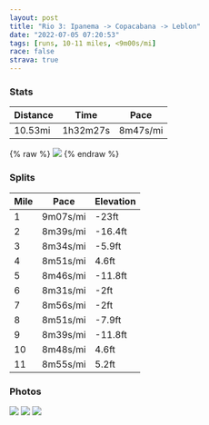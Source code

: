 ```yaml
---
layout: post
title: "Rio 3: Ipanema -> Copacabana -> Leblon"
date: "2022-07-05 07:20:53"
tags: [runs, 10-11 miles, <9m00s/mi]
race: false
strava: true
---
```


### Stats

| Distance | Time | Pace |
|----------|------|------|
|10.53mi|1h32m27s|8m47s/mi|

{% raw %}
<img src='https://maps.googleapis.com/maps/api/staticmap?maptype=roadmap&path=enc:hohkCv}sfG@Fp@z@j@NHp@JF^QPe@p@aEXmARuA^gBf@sB@a@Ao@Qq@a@_AKg@Qg@BWEOU]Kg@A_@IaABs@Oi@Qc@SgAQi@E[IWG]Da@Gm@QeASk@?k@C_@]aAG[YSq@EcA\i@JqDh@kBj@qEj@wADe@Ea@Dc@GwA@o@Ek@MmAGu@@c@Ma@AWEWMkAQg@OkASc@WsEiAgBq@sCwA{Ag@gAu@kDiBcAw@aBaAc@_@oDiC}B_C_@YyDoEQ]oA{AwBuD_@e@Yk@eBsCwEaJ_BoDSk@]q@Uq@wBwEmBgFuDiKoAgEm@}AQs@y@{BuBoHi@{ASs@wAsE_@eBIkAOm@Q_BGo@C}EEEG@CBRTPbDh@bFd@`C~@fDr@zChCzIP`@`@tAb@fBr@~Bb@hAPl@Tj@x@zBh@bBXj@XbAb@lAvArDhB`E^bA~@jBf@rAhAdCV^|@nBtAbCp@vAr@fArAhBr@jAx@bAjAdBtBfCtEzElAfAt@h@lElD|@f@hBlAxBlAdEjBzB|@bCr@`A^tBh@hGlAdAP`DZbBH~AAvDUz@MtE}@zD{@l@Wd@Mh@JPLXp@hA]THAh@Gv@Qr@CZPzBHn@Tf@Pv@NZBh@PrA@XBH?DEPL^BNJNF\?f@BHNL@b@H`@@b@Jf@Ef@^nAFf@@VwAhIaAbE]lBEj@AnDOnDArBGfAEbBE|EOfFGl@AjCKh@@`@IvA@hBGhA?rBEz@@\Cf@Cx@Gt@@`@GlABl@ShG@\K|DDZ?f@Id@IhCKdJHn@NhBVrHj@dI?n@HjCFf@FxARvADbBNbB@d@FZ?t@H`@JtAN`ABn@PdBFx@@d@ZbDD`@b@`Cv@jCXrANRNf@N`ALXRR@IOMKUmAiDQUWyAIMQaA]uAGi@KgCOwA_@mBCm@_@cBWoCUuFG[Ci@AcASeCAa@AWOi@COFeAOwBIk@Ak@Ds@G}@CKE_AGg@KkDOsAOsBIeBBkAJiADaB@iC?c@GUAo@XmBCq@AuACi@DgAL_B@s@E}ABw@RmB@{@Eg@Da@DaBCe@H{CD{@@eDDe@?k@Fc@@gCFm@?}BBg@Ja@De@DkDA{ABm@BaCFk@@qEHg@`@sAHeATe@ReAL_BLg@Nc@l@uCFMGdAs@bE&key=AIzaSyC1MId7bFpkLXNAaYhBSTb8jLyiSqzbDtM&size=800x800&markers=color:yellow|label:S|-22.98629,-43.19724&markers=color:green|label:F|-22.98753999999999,-43.196079999999995'>
{% endraw %}

### Splits

| Mile | Pace | Elevation |
|------|------|-----------|
|1|9m07s/mi|-23ft|
|2|8m39s/mi|-16.4ft|
|3|8m34s/mi|-5.9ft|
|4|8m51s/mi|4.6ft|
|5|8m46s/mi|-11.8ft|
|6|8m31s/mi|-2ft|
|7|8m56s/mi|-2ft|
|8|8m51s/mi|-7.9ft|
|9|8m39s/mi|-11.8ft|
|10|8m48s/mi|4.6ft|
|11|8m55s/mi|5.2ft|

### Photos
<img src='https://dgtzuqphqg23d.cloudfront.net/tmZdvxElqvWRdVsseJWjJlMx9c5bjqdaY9sGf_bcWGU-576x768.jpg'>

<img src='https://dgtzuqphqg23d.cloudfront.net/Cn0QwCLmsnQwnOap9c-OwoTo8DRqAUPgfCtstmFV_jM-768x576.jpg'>

<img src='https://dgtzuqphqg23d.cloudfront.net/Gq49T6LKM-Xs7zvbewUDIuU9852_69OXd94ikIhZJmo-576x768.jpg'>
